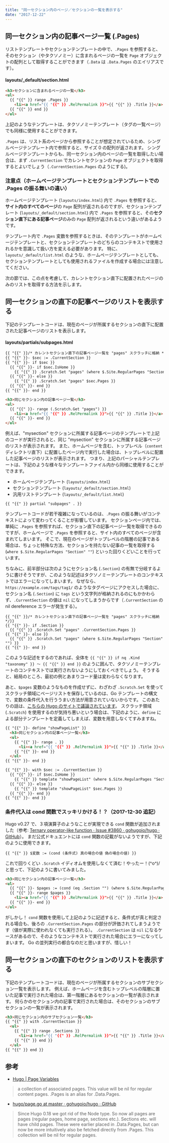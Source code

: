 ```yaml
---
title: "同一セクション内のページ／セクションの一覧を表示する"
date: "2017-12-22"
---
```


同一セクション内の記事ページ一覧 (.Pages)
----

リストテンプレートやセクションテンプレートの中で、`.Pages` を参照すると、そのセクション（やタクソノミー）に含まれるページの一覧を `Page` オブジェクトの配列として取得することができます（`.Data` は `.Data.Pages` のエイリアスです）。

#### layouts/_default/section.html

~~~ html
<h3>セクションに含まれるページの一覧</h3>
<ul>
  {{ "{{" }} range .Pages }}
    <li><a href="{{ "{{" }} .RelPermalink }}">{{ "{{" }} .Title }}</a>
  {{ "{{" }} end }}
</ul>
~~~

上記のようなテンプレートは、タクソノミーテンプレート（タグの一覧ページ）でも同様に使用することができます。

`.Pages` は、リスト系のページから参照することが想定されているため、シングルページテンプレート内で参照すると、サイズ 0 の配列が返されます。
シングルページテンプレートからも、同一セクション内のページの一覧を取得したい場合は、まず `.CurrentSection` でカレントセクションの `Page` オブジェクトを取得するとよいでしょう（`.CurrentSection.Pages` のようにする)。


### 注意点（ホームページテンプレートとセクションテンプレートでの .Pages の振る舞いの違い）

ホームページテンプレート (`layouts/index.html`) 内で `.Pages` を参照すると、**サイト内のすべてのページ**の `Page` 配列が返されるのですが、セクションテンプレート (`layouts/_default/section.html`) 内で `.Pages` を参照すると、その**セクション直下にある記事ページ**のみの `Page` 配列が返されるという違いがあるようです。

テンプレート内で `.Pages` 変数を参照するときは、そのテンプレートがホームページテンプレートと、セクションテンプレートのどちらのコンテキストで使用されるかを意識して扱い方を変える必要があります。
特に、`layouts/_default/list.html` のような、ホームページテンプレートとしても、セクションテンプレートとしても使用されるファイルを作成する場合には注意してください。

次の節では、この点を考慮して、カレントセクション直下に配置されたページのみのリストを取得する方法を示します。


同一セクションの直下の記事ページのリストを表示する
----

下記のテンプレートコードは、現在のページが所属するセクションの直下に配置された記事ページのリストを表示します。


#### layouts/partials/subpages.html

~~~ html
{{ "{{" }}/* カレントセクション直下の記事ページ一覧を "pages" スクラッチに格納 */}}
{{ "{{" }}- $sec := .CurrentSection }}
{{ "{{" }}- if $sec }}
  {{ "{{" }}- if $sec.IsHome }}
    {{ "{{" }} .Scratch.Set "pages" (where $.Site.RegularPages "Section" "") }}
  {{ "{{" }}- else }}
    {{ "{{" }} .Scratch.Set "pages" $sec.Pages }}
  {{ "{{" }}- end }}
{{ "{{" }}- end }}

<h3>同じセクション内の記事ページ一覧</h3>
<ul>
  {{ "{{" }}- range (.Scratch.Get "pages") }}
    <li><a href="{{ "{{" }} .RelPermalink }}">{{ "{{" }} .Title }}</a>
  {{ "{{" }}- end }}
</ul>
~~~

例えば、"mysection" セクションに所属する記事ページのテンプレートで上記のコードが実行されると、同じ "mysection" セクションに所属する記事ページのリストが表示されます。
また、ホームページを含む、トップレベル（`content` ディレクトリ直下）に配置したページ内で実行した場合は、トップレベルに配置した記事ページのリストが表示されます。
つまり、上記のパーシャルテンプレートは、下記のような様々なテンプレートファイル内から同様に使用することができます。

- ホームページテンプレート (`layouts/index.html`)
- セクションテンプレート (`layouts/_default/section.html`)
- 汎用リストテンプレート (`layouts/_default/list.html`)

~~~
{{ "{{" }} partial "subpages" . }}
~~~

テンプレートコードが若干複雑になっているのは、`.Pages` の振る舞いがコンテキストによって変わってくることが影響しています。
セクションページ内では、単純に `.Pages` を参照すれば、セクション直下の記事ページ一覧を取得できるのですが、ホームページで `.Pages` を参照すると、サイト内のすべてのページが含まれてしまいます。
そこで、現在のページがトップレベルの階層の記事である場合は、ちょっと特殊な方法、セクションを持たない記事の一覧を取得する (`where $.Site.RegularPages "Section" ""`) といった回りくどいことを行っています。

ちなみに、前半部分は次のようにセクション名 (`.Section`) の有無で分岐するように書けそうですが、このような記述はタクソノミーテンプレートのコンテキストではエラーになってしまいます。
なぜなら、`https://example.com/tags/tag1/` のようなタグページにアクセスした場合に、セクション名 (`.Section`) に `tags` という文字列が格納されるのにもかかわらず、`.CurrentSection` の値は `nil` になってしまうからです（`.CurrentSection` の nil dereference エラーが発生する）。

~~~
{{ "{{" }}/* カレントセクション直下の記事ページ一覧を "pages" スクラッチに格納 */}}
{{ "{{" }}- if .Section }}
  {{ "{{" }} .Scratch.Set "pages" .CurrentSection.Pages }}
{{ "{{" }}- else }}
  {{ "{{" }} .Scratch.Set "pages" (where $.Site.RegularPages "Section" "") }}
{{ "{{" }}- end }}
~~~

このような記述をするのであれば、全体を `{{ "{{" }} if nq .Kind "taxonomy" }} 〜 {{ "{{" }} end }}` のように囲んで、タクソノミーテンプレートのコンテキストでは実行されないようにしておくべきでしょう。
そうすると、結局のところ、最初の例とあまりコード量は変わらなくなります。

あと、`$pages` 変数のようなものを作成せずに、わざわざ `.Scratch.Set` を使ってスクラッチ領域にページリストを保存しているのは、Go テンプレートの構文で、変数の条件代入を行ううまい方法が用意されていないからです。
このあたりの話は、[こちらの Hugo のサイトで議論されています](https://github.com/golang/go/issues/10608)。
スクラッチ領域 (`.Scratch`) を使用するのが気持ち悪いという場合は、下記のように、`define` による部分テンプレートを定義してしまえば、変数を用意しなくてすみますね。

~~~ html
{{ "{{" }}- define "showPageList" }}
  <h3>同じセクション内の記事ページ一覧</h3>
  <ul>
    {{ "{{" }}- range . }}
      <li><a href="{{ "{{" }} .RelPermalink }}">{{ "{{" }} .Title }}</a>
    {{ "{{" }}- end }}
  </ul>
{{ "{{" }}- end }}

{{ "{{" }}- with $sec := .CurrentSection }}
  {{ "{{" }}- if $sec.IsHome }}
    {{ "{{" }} template "showPageList" (where $.Site.RegularPages "Section" "") }}
  {{ "{{" }}- else }}
    {{ "{{" }} template "showPageList" $sec.Pages }}
  {{ "{{" }}- end }}
{{ "{{" }}- end }}
~~~


### 条件代入は cond 関数でスッキリかける！？（2017-12-30 追記）

Hugo v0.27 で、３項演算子のようなことが実現できる `cond` 関数が追加されました（参考: [Ternary operator-like function · Issue #3860 · gohugoio/hugo · GitHub](https://github.com/gohugoio/hugo/issues/3860)）。
まだ公式ドキュエントには `cond` 関数の記載がないようですが、下記のように使用できます。

~~~
{{ "{{" }} $変数 := (cond (条件式) 真の場合の値 偽の場合の値) }}
~~~

これで回りくどい `.Scratch` イディオムを使用しなくて済む！やったー！(^o^)/
と思って、下記のように書いてみました。

~~~ html
<h3>同じセクション内の記事ページ一覧</h3>
<ul>
  {{ "{{" }}- $pages := (cond (eq .Section "") (where $.Site.RegularPages "Section" "") .CurrentSection.Pages) }}
  {{ "{{" }}- range $pages }}
    <li><a href="{{ "{{" }} .RelPermalink }}">{{ "{{" }} .Title }}</a>
  {{ "{{" }}- end }}
</ul>
~~~

がしかし！
`cond` 関数を使用して上記のように記述すると、条件式が真と判定される場合も、後ろの `.CurrentSection.Pages` の部分が評価されてしまうようです（値が実際に使われなくても実行される）。
`.CurrentSection` は `nil` になるケースがあるので、そのようなコンテキストで実行された場合にエラーになってしまいます。
Go の並列実行の都合なのだと思いますが、惜しい！


同一セクションの直下のセクションのリストを表示する
----

下記のテンプレートコードは、現在のページが所属するセクションのサブセクション一覧を表示します。
例えば、ホームページを含むトップレベルの階層に置いた記事で実行された場合は、第一階層にあるセクションの一覧が表示されます。
何らかのセクション内の記事で実行された場合は、そのセクションのサブセクションの一覧が表示されます。

~~~ html
<h3>同じセクション内のサブセクション一覧</h3>
{{ "{{" }} with .CurrentSection }}
  <ul>
    {{ "{{" }} range .Sections }}
      <li><a href="{{ "{{" }} .RelPermalink }}">{{ "{{" }} .Title }}</a>
    {{ "{{" }} end }}
  </ul>
{{ "{{" }} end }}
~~~


参考
----

- [Hugo | Page Variables](https://gohugo.io/variables/page/)
> a collection of associated pages. This value will be nil for regular content pages. .Pages is an alias for .Data.Pages.

- [hugo/page.go at master · gohugoio/hugo · GitHub](https://github.com/gohugoio/hugo/blob/master/hugolib/page.go#L101)
> Since Hugo 0.18 we got rid of the Node type. So now all pages are pages (regular pages, home page, sections etc.).
> Sections etc. will have child pages. These were earlier placed in .Data.Pages, but can now be more intuitively also be fetched directly from .Pages.
> This collection will be nil for regular pages.

